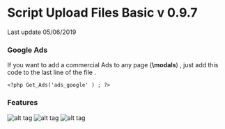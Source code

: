 # Script Upload Files Basic v 0.9.7
Last update 05/06/2019

### Google Ads ###

If you want to add a commercial Ads to any page (**\modals**) , just add this code to the last line of the file .

```<?php Get_Ads('ads_google' ) ; ?>```

### Features ###

![alt tag](https://raw.githubusercontent.com/JubaDZ/UploadFilesBasic/master/index1.png)
![alt tag](https://raw.githubusercontent.com/JubaDZ/UploadFilesBasic/master/index2.png)
![alt tag](https://raw.githubusercontent.com/JubaDZ/UploadFilesBasic/master/index3.png)
